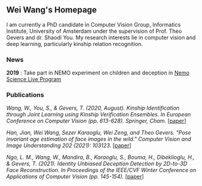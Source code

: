 ## Wei Wang's Homepage

I am currently a PhD candidate in Computer Vision Group, Informatics Institute, University of Amsterdam under the supervision of Prof. Theo Gevers and dr. Shaodi You. My research interests lie in computer vision and deep learning, particularly kinship relation recognition.

### News

**2019** : Take part in NEMO experiment on children and deception in [Nemo Science Live Program](https://www.nemosciencemuseum.nl/nl/wat-is-er-te-doen/activiteiten/science-live/)

### Publications

_Wang, W., You, S., & Gevers, T. (2020, August). Kinship Identification through Joint Learning using Kinship Verification Ensembles. In European Conference on Computer Vision (pp. 613-628). Springer, Cham._ [[paper](https://www.ecva.net/papers/eccv_2020/papers_ECCV/papers/123670613.pdf)]

_Han, Jian, Wei Wang, Sezer Karaoglu, Wei Zeng, and Theo Gevers. "Pose invariant age estimation of face images in the wild." Computer Vision and Image Understanding 202 (2021): 103123._ [[paper](https://www.sciencedirect.com/science/article/pii/S1077314220301430?casa_token=s9f31-8qf00AAAAA:uH2jSniDbEcmfLsM7ZFQMfGFcbfTFUp6KrUnq_R-dnTvvclwvvo3xV3SFzjYSTiORtFivkgbUQ)]

_Ngo, L. M., Wang, W., Mandira, B., Karaoglu, S., Bouma, H., Dibeklioglu, H., & Gevers, T. (2021). Identity Unbiased Deception Detection by 2D-to-3D Face Reconstruction. In Proceedings of the IEEE/CVF Winter Conference on Applications of Computer Vision (pp. 145-154)._ [[paper](https://openaccess.thecvf.com/content/WACV2021/html/Ngo_Identity_Unbiased_Deception_Detection_by_2D-to-3D_Face_Reconstruction_WACV_2021_paper.html)]

